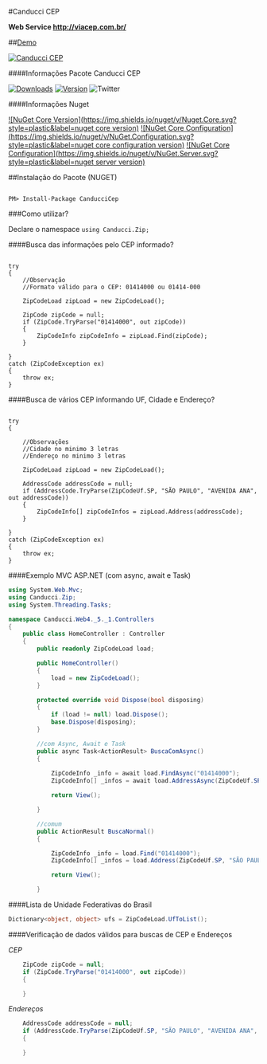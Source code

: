 #Canducci CEP 

__Web Service http://viacep.com.br/__

##[Demo](http://canduccipackages.apphb.com/#/)

[![Canducci CEP](http://i1194.photobucket.com/albums/aa377/netdragoon1/1451501901_send-mail-circle_zps7rugskgd.png)](https://www.nuget.org/packages/CanducciCep/)

####Informações Pacote Canducci CEP

[![Downloads](https://img.shields.io/nuget/dt/CanducciCep.svg?style=plastic&label=downloads)](https://www.nuget.org/packages/CanducciCep/)
[![Version](https://img.shields.io/nuget/v/CanducciCep.svg?style=plastic&label=version)](https://www.nuget.org/packages/CanducciCep/)
![Twitter](https://img.shields.io/twitter/url/http/www.nuget.org/packages/CanducciCep.svg?style=social)

####Informações Nuget

[![NuGet Core Version](https://img.shields.io/nuget/v/Nuget.Core.svg?style=plastic&label=nuget core version)](https://www.nuget.org/)
[![NuGet Core Configuration](https://img.shields.io/nuget/v/NuGet.Configuration.svg?style=plastic&label=nuget core configuration version)](https://www.nuget.org/)
[![NuGet Core Configuration](https://img.shields.io/nuget/v/NuGet.Server.svg?style=plastic&label=nuget server version)](https://www.nuget.org/)

##Instalação do Pacote (NUGET)

```Csharp

PM> Install-Package CanducciCep

```

###Como utilizar?

Declare o namespace `using Canducci.Zip;` 

####Busca das informações pelo CEP informado?

```Csharp

try
{
	//Observação
	//Formato válido para o CEP: 01414000 ou 01414-000

    ZipCodeLoad zipLoad = new ZipCodeLoad();
    
    ZipCode zipCode = null;
    if (ZipCode.TryParse("01414000", out zipCode))
    {
        ZipCodeInfo zipCodeInfo = zipLoad.Find(zipCode);
    }   
    
}
catch (ZipCodeException ex)
{
    throw ex;
}

```

####Busca de vários CEP informando UF, Cidade e Endereço?

```Csharp

try
{

	//Observações
	//Cidade no minimo 3 letras
	//Endereço no minimo 3 letras

    ZipCodeLoad zipLoad = new ZipCodeLoad();

    AddressCode addressCode = null;
    if (AddressCode.TryParse(ZipCodeUf.SP, "SÃO PAULO", "AVENIDA ANA", out addressCode))
    {
        ZipCodeInfo[] zipCodeInfos = zipLoad.Address(addressCode);
    }

}
catch (ZipCodeException ex)
{
    throw ex;
}

```

####Exemplo MVC ASP.NET (com async, await e Task)

```csharp
using System.Web.Mvc;
using Canducci.Zip;
using System.Threading.Tasks;

namespace Canducci.Web4._5._1.Controllers
{
    public class HomeController : Controller
    {
        public readonly ZipCodeLoad load;

        public HomeController()
        {
            load = new ZipCodeLoad();
        }

        protected override void Dispose(bool disposing)
        {
            if (load != null) load.Dispose();
            base.Dispose(disposing);
        }

        //com Async, Await e Task
        public async Task<ActionResult> BuscaComAsync()
        {           
             
            ZipCodeInfo _info = await load.FindAsync("01414000");
            ZipCodeInfo[] _infos = await load.AddressAsync(ZipCodeUf.SP, "SÃO PAULO", "AVE");

            return View();

        }

        //comum
        public ActionResult BuscaNormal()
        {

            ZipCodeInfo _info = load.Find("01414000");
            ZipCodeInfo[] _infos = load.Address(ZipCodeUf.SP, "SÃO PAULO", "AVE");

            return View();

        }

```

####Lista de Unidade Federativas do Brasil

```csharp
Dictionary<object, object> ufs = ZipCodeLoad.UfToList();

```

####Verificação de dados válidos para buscas de CEP e Endereços

_CEP_

```csharp    
    ZipCode zipCode = null;
    if (ZipCode.TryParse("01414000", out zipCode))
    {

    }

```

_Endereços_

```csharp    
    AddressCode addressCode = null;
    if (AddressCode.TryParse(ZipCodeUf.SP, "SÃO PAULO", "AVENIDA ANA", out addressCode))
    {

    }

```